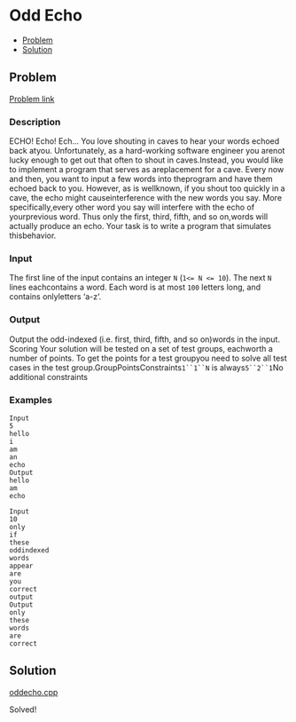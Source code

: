 # Odd Echo
- [Problem](#problem)
- [Solution](#oddecho.cpp)

## Problem
[Problem link](https://open.kattis.com/problems/oddecho)

### Description

ECHO! Echo! Ech...
You love shouting in caves to hear your words echoed back atyou. Unfortunately, as a hard-working software engineer you arenot lucky enough to get out that often to shout in caves.Instead, you would like to implement a program that serves as areplacement for a cave.
Every now and then, you want to input a few words into theprogram and have them echoed back to you. However, as is wellknown, if you shout too quickly in a cave, the echo might causeinterference with the new words you say. More specifically,every other word you say will interfere with the echo of yourprevious word. Thus only the first, third, fifth, and so on,words will actually produce an echo.
Your task is to write a program that simulates thisbehavior.

### Input
The first line of the input contains an integer `N` (`1<= N <= 10`).
The next `N` lines eachcontains a word. Each word is at most `100` letters long, and contains onlyletters ‘a-z‘.

### Output
Output the odd-indexed (i.e. first, third, fifth, and so on)words in the input.
Scoring
Your solution will be tested on a set of test groups, eachworth a number of points. To get the points for a test groupyou need to solve all test cases in the test group.GroupPointsConstraints`1``1``N` is always`5``2``1`No additional constraints

### Examples
```
Input
5
hello
i
am
an
echo
Output
hello
am
echo
```
```
Input
10
only
if
these
oddindexed
words
appear
are
you
correct
output
Output
only
these
words
are
correct
```


## Solution

[oddecho.cpp](./oddecho.cpp)

Solved!